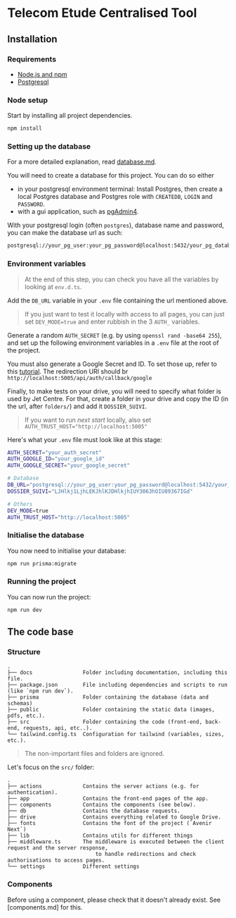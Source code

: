 # Telecom Etude Centralised Tool

## Installation

### Requirements

- [Node.js and npm](https://nodejs.org/en/download)
- [Postgresql](https://www.postgresql.org/download/)

### Node setup

Start by installing all project dependencies.

```bash
npm install
```

### Setting up the database

For a more detailed explanation, read [database.md](./database.md).

You will need to create a database for this project. You can do so either

- in your postgresql environment terminal: Install Postgres, then create a local Postgres database and Postgres role with `CREATEDB`, `LOGIN` and `PASSWORD`.
- with a gui application, such as [pgAdmin4](https://www.pgadmin.org/download/).

With your postgresql login (often `postgres`), database name and password, you can make the database url as such:

```txt
postgresql://your_pg_user:your_pg_password@localhost:5432/your_pg_database_name?schema=public
```

### Environment variables

> At the end of this step, you can check you have all the variables by looking at `env.d.ts`.

Add the `DB_URL` variable in your `.env` file containing the url mentioned above.

> If you just want to test it locally with access to all pages, you can just set `DEV_MODE=true` and enter rubbish in the 3 `AUTH_` variables.

Generate a random `AUTH_SECRET` (e.g. by using `openssl rand -base64 255`), and set up the following environment variables in a `.env` file at the root of the project.

You must also generate a Google Secret and ID. To set those up, refer to this [tutorial](https://www.youtube.com/watch?v=Rs8018RO5YQ&t=252).
The redirection URI should br `http://localhost:5005/api/auth/callback/google`

Finally, to make tests on your drive, you will need to specify what folder is used by Jet Centre. For that, create a folder in your drive and copy the ID (in the url, after `folders/`) and add it `DOSSIER_SUIVI`.

> If you want to run _next start_ locally, also set `AUTH_TRUST_HOST="http://localhost:5005"`

Here's what your `.env` file must look like at this stage:

```bash
AUTH_SECRET="your_auth_secret"
AUTH_GOOGLE_ID="your_google_id"
AUTH_GOOGLE_SECRET="your_google_secret"

# Database
DB_URL="postgresql://your_pg_user:your_pg_password@localhost:5432/your_pg_database_name?schema=public"
DOSSIER_SUIVI="LJHlkj1LjhLEKJhlKJDHlkjhIUY3063hOIU89367IGd"

# Others
DEV_MODE=true
AUTH_TRUST_HOST="http://localhost:5005"
```

### Initialise the database

You now need to initialise your database:

```bash
npm run prisma:migrate
```

### Running the project

You can now run the project:

```bash
npm run dev
```

## The code base

### Structure

```
.
├── docs                Folder including documentation, including this file.
├── package.json        File including dependencies and scripts to run (like `npm run dev`).
├── prisma              Folder containing the database (data and schemas)
├── public              Folder containing the static data (images, pdfs, etc.).
├── src                 Folder containing the code (front-end, back-end, requests, api, etc..).
└── tailwind.config.ts  Configuration for tailwind (variables, sizes, etc.).
```

> The non-important files and folders are ignored.

Let's focus on the `src/` folder:

```
.
├── actions             Contains the server actions (e.g. for authentication).
├── app                 Contains the front-end pages of the app.
├── components          Contains the components (see below).
├── db                  Contains the database requests.
├── drive               Contains everything related to Google Drive.
├── fonts               Contains the font of the project (`Avenir Next`)
├── lib                 Contains utils for different things
├── middleware.ts       The middleware is executed between the client request and the server response,
                            to handle redirections and check authorisations to access pages.
└── settings            Different settings
```

### Components

Before using a component, please check that it doesn't already exist. See [components.md] for this.
